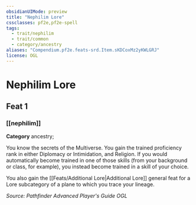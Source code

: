```yaml
---
obsidianUIMode: preview
title: "Nephilim Lore"
cssclasses: pf2e,pf2e-spell
tags:
  - trait/nephilim
  - trait/common
  - category/ancestry
aliases: "Compendium.pf2e.feats-srd.Item.sKDCoxMz2yKWLGRJ"
license: OGL
---
```

# Nephilim Lore
## Feat 1
### [[nephilim]]

**Category** ancestry; 




You know the secrets of the Multiverse. You gain the trained proficiency rank in either Diplomacy or Intimidation, and Religion. If you would automatically become trained in one of those skills (from your background or class, for example), you instead become trained in a skill of your choice.

You also gain the [[Feats/Additional Lore|Additional Lore]] general feat for a Lore subcategory of a plane to which you trace your lineage.

*Source: Pathfinder Advanced Player's Guide*
*OGL*